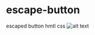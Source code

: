 # escape-button
escaped button
hmtl
css
![alt text](http://https://github.com/ffurkaner/escape-button/blob/main/screen.png)
